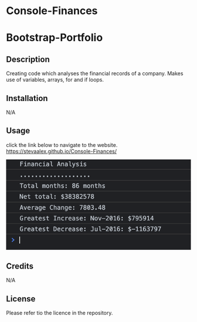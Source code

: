 # Console-Finances

# Bootstrap-Portfolio

## Description
Creating code which analyses the financial records of a company.
Makes use of variables, arrays, for and if loops.


## Installation

N/A

## Usage 
click the link below to navigate to the website.
https://stevaalex.github.io/Console-Finances/

![screenshot of website](./starter/consoleFinances.png)


## Credits
N/A

## License

Please refer tio the licence in the repository.

